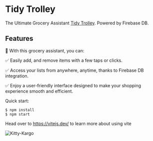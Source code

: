 # Tidy Trolley
The Ultimate Grocery Assistant [Tidy Trolley](https://tidy-trolley.netlify.app/). Powered by Firebase DB. 
## Features 

📌 With this grocery assistant, you can:

✅ Easily add, and remove items with a few taps or clicks.

✅ Access your lists from anywhere, anytime, thanks to Firebase DB integration.

✅ Enjoy a user-friendly interface designed to make your shopping experience smooth and efficient.

Quick start:

```
$ npm install
$ npm start
````

Head over to https://vitejs.dev/ to learn more about using vite

![Kitty-Kargo](https://github.com/JavascriptDon/Tidy-Trolley/assets/101202952/2a559862-2ce4-422b-b57e-f6880a52355a)
